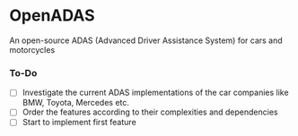 # OpenADAS
An open-source ADAS (Advanced Driver Assistance System) for cars and motorcycles

### To-Do
- [ ] Investigate the current ADAS implementations of the car companies like BMW, Toyota, Mercedes etc.
- [ ] Order the features according to their complexities and dependencies
- [ ] Start to implement first feature

